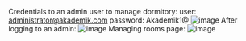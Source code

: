Credentials to an admin user to manage dormitory:
user: administrator@akademik.com
password: Akademik1@
![image](https://github.com/Dawo9889/AkademikMVC/assets/115001848/572e6fc0-1712-4d02-9c43-1f5cdcbe9e2a)
After logging to an admin:
![image](https://github.com/Dawo9889/AkademikMVC/assets/115001848/4dc5601c-9b4d-429c-bb2b-87372e368923)
Managing rooms page:
![image](https://github.com/Dawo9889/AkademikMVC/assets/115001848/b4bbde3d-5bca-4c5e-8d4b-fbca455a6082)
